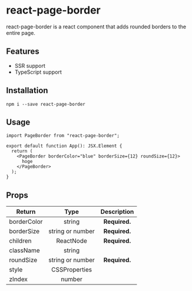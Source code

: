 # react-page-border

react-page-border is a react component that adds rounded borders to the entire page.

## Features

- SSR support
- TypeScript support

## Installation

`npm i --save react-page-border`

## Usage

```tsx
import PageBorder from "react-page-border";

export default function App(): JSX.Element {
  return (
    <PageBorder borderColor="blue" borderSize={12} roundSize={12}>
      hoge
    </PageBorder>
  );
}
```

## Props

| Return      |       Type       |  Description  |
| ----------- | :--------------: | :-----------: |
| borderColor |      string      | **Required.** |
| borderSize  | string or number | **Required.** |
| children    |    ReactNode     | **Required.** |
| className   |      string      |               |
| roundSize   | string or number | **Required.** |
| style       |  CSSProperties   |               |
| zIndex      |      number      |               |
